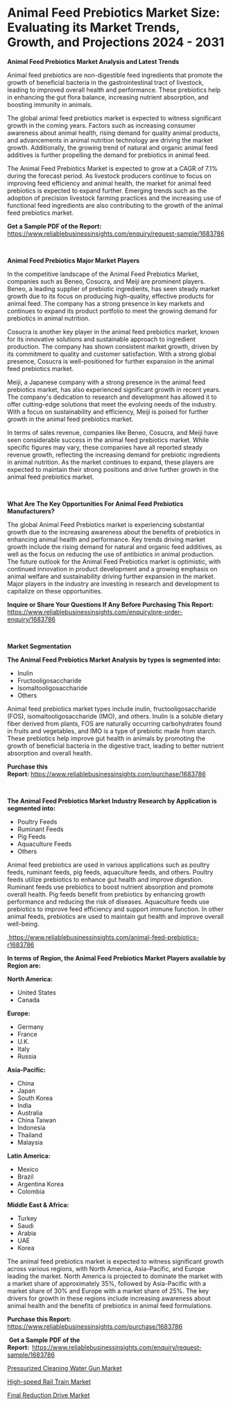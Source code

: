 <p><h1>Animal Feed Prebiotics Market Size: Evaluating its Market Trends, Growth, and Projections 2024 - 2031</h1></p><p><strong>Animal Feed Prebiotics Market Analysis and Latest Trends</strong></p>
<p><p>Animal feed prebiotics are non-digestible feed ingredients that promote the growth of beneficial bacteria in the gastrointestinal tract of livestock, leading to improved overall health and performance. These prebiotics help in enhancing the gut flora balance, increasing nutrient absorption, and boosting immunity in animals.</p><p>The global animal feed prebiotics market is expected to witness significant growth in the coming years. Factors such as increasing consumer awareness about animal health, rising demand for quality animal products, and advancements in animal nutrition technology are driving the market growth. Additionally, the growing trend of natural and organic animal feed additives is further propelling the demand for prebiotics in animal feed.</p><p>The Animal Feed Prebiotics Market is expected to grow at a CAGR of 7.1% during the forecast period. As livestock producers continue to focus on improving feed efficiency and animal health, the market for animal feed prebiotics is expected to expand further. Emerging trends such as the adoption of precision livestock farming practices and the increasing use of functional feed ingredients are also contributing to the growth of the animal feed prebiotics market.</p></p>
<p><strong>Get a Sample PDF of the Report:&nbsp;</strong> <a href="https://www.reliablebusinessinsights.com/enquiry/request-sample/1683786">https://www.reliablebusinessinsights.com/enquiry/request-sample/1683786</a></p>
<p>&nbsp;</p>
<p><strong>Animal Feed Prebiotics Major Market Players</strong></p>
<p><p>In the competitive landscape of the Animal Feed Prebiotics Market, companies such as Beneo, Cosucra, and Meiji are prominent players. Beneo, a leading supplier of prebiotic ingredients, has seen steady market growth due to its focus on producing high-quality, effective products for animal feed. The company has a strong presence in key markets and continues to expand its product portfolio to meet the growing demand for prebiotics in animal nutrition.</p><p>Cosucra is another key player in the animal feed prebiotics market, known for its innovative solutions and sustainable approach to ingredient production. The company has shown consistent market growth, driven by its commitment to quality and customer satisfaction. With a strong global presence, Cosucra is well-positioned for further expansion in the animal feed prebiotics market.</p><p>Meiji, a Japanese company with a strong presence in the animal feed prebiotics market, has also experienced significant growth in recent years. The company's dedication to research and development has allowed it to offer cutting-edge solutions that meet the evolving needs of the industry. With a focus on sustainability and efficiency, Meiji is poised for further growth in the animal feed prebiotics market.</p><p>In terms of sales revenue, companies like Beneo, Cosucra, and Meiji have seen considerable success in the animal feed prebiotics market. While specific figures may vary, these companies have all reported steady revenue growth, reflecting the increasing demand for prebiotic ingredients in animal nutrition. As the market continues to expand, these players are expected to maintain their strong positions and drive further growth in the animal feed prebiotics market.</p></p>
<p>&nbsp;</p>
<p><strong>What Are The Key Opportunities For Animal Feed Prebiotics Manufacturers?</strong></p>
<p><p>The global Animal Feed Prebiotics market is experiencing substantial growth due to the increasing awareness about the benefits of prebiotics in enhancing animal health and performance. Key trends driving market growth include the rising demand for natural and organic feed additives, as well as the focus on reducing the use of antibiotics in animal production. The future outlook for the Animal Feed Prebiotics market is optimistic, with continued innovation in product development and a growing emphasis on animal welfare and sustainability driving further expansion in the market. Major players in the industry are investing in research and development to capitalize on these opportunities.</p></p>
<p><strong>Inquire or Share Your Questions If Any Before Purchasing This Report:</strong> <a href="https://www.reliablebusinessinsights.com/enquiry/pre-order-enquiry/1683786">https://www.reliablebusinessinsights.com/enquiry/pre-order-enquiry/1683786</a></p>
<p>&nbsp;</p>
<p><strong>Market Segmentation</strong></p>
<p><strong>The Animal Feed Prebiotics Market Analysis by types is segmented into:</strong></p>
<p><ul><li>Inulin</li><li>Fructooligosaccharide</li><li>Isomaltooligosaccharide</li><li>Others</li></ul></p>
<p><p>Animal feed prebiotics market types include inulin, fructooligosaccharide (FOS), isomaltooligosaccharide (IMO), and others. Inulin is a soluble dietary fiber derived from plants, FOS are naturally occurring carbohydrates found in fruits and vegetables, and IMO is a type of prebiotic made from starch. These prebiotics help improve gut health in animals by promoting the growth of beneficial bacteria in the digestive tract, leading to better nutrient absorption and overall health.</p></p>
<p><strong>Purchase this Report:&nbsp;</strong><a href="https://www.reliablebusinessinsights.com/purchase/1683786">https://www.reliablebusinessinsights.com/purchase/1683786</a></p>
<p>&nbsp;</p>
<p><strong>The Animal Feed Prebiotics Market Industry Research by Application is segmented into:</strong></p>
<p><ul><li>Poultry Feeds</li><li>Ruminant Feeds</li><li>Pig Feeds</li><li>Aquaculture Feeds</li><li>Others</li></ul></p>
<p><p>Animal feed prebiotics are used in various applications such as poultry feeds, ruminant feeds, pig feeds, aquaculture feeds, and others. Poultry feeds utilize prebiotics to enhance gut health and improve digestion. Ruminant feeds use prebiotics to boost nutrient absorption and promote overall health. Pig feeds benefit from prebiotics by enhancing growth performance and reducing the risk of diseases. Aquaculture feeds use prebiotics to improve feed efficiency and support immune function. In other animal feeds, prebiotics are used to maintain gut health and improve overall well-being.</p></p>
<p><a href="https://www.reliablebusinessinsights.com/animal-feed-prebiotics-r1683786">&nbsp;https://www.reliablebusinessinsights.com/animal-feed-prebiotics-r1683786</a></p>
<p><strong>In terms of Region, the Animal Feed Prebiotics Market Players available by Region are:</strong></p>
<p>
    <p> <strong> North America: </strong>
        <ul>
            <li>United States</li>
            <li>Canada</li>
        </ul>
        </p> 
    <p> <strong> Europe: </strong>
        <ul>
            <li>Germany</li>
            <li>France</li>
            <li>U.K.</li>
            <li>Italy</li>
            <li>Russia</li>
        </ul>
        </p> 
    <p> <strong> Asia-Pacific: </strong>
        <ul>
            <li>China</li>
            <li>Japan</li>
            <li>South Korea</li>
            <li>India</li>
            <li>Australia</li>
            <li>China Taiwan</li>
            <li>Indonesia</li>
            <li>Thailand</li>
            <li>Malaysia</li>
        </ul>
        </p> 
    <p> <strong> Latin America: </strong>
        <ul>
            <li>Mexico</li>
            <li>Brazil</li>
            <li>Argentina Korea</li>
            <li>Colombia</li>
        </ul>
        </p> 
    <p> <strong> Middle East & Africa: </strong>
        <ul>
            <li>Turkey</li>
            <li>Saudi</li>
            <li>Arabia</li>
            <li>UAE</li>
            <li>Korea</li>
        </ul>
    </p>
    </p>
<p><p>The animal feed prebiotics market is expected to witness significant growth across various regions, with North America, Asia-Pacific, and Europe leading the market. North America is projected to dominate the market with a market share of approximately 35%, followed by Asia-Pacific with a market share of 30% and Europe with a market share of 25%. The key drivers for growth in these regions include increasing awareness about animal health and the benefits of prebiotics in animal feed formulations.</p></p>
<p><strong>Purchase this Report: </strong><a href="https://www.reliablebusinessinsights.com/purchase/1683786">https://www.reliablebusinessinsights.com/purchase/1683786</a></p>
<p>&nbsp;<strong>Get a Sample PDF of the Report:&nbsp;&nbsp;</strong><a href="https://www.reliablebusinessinsights.com/enquiry/request-sample/1683786">https://www.reliablebusinessinsights.com/enquiry/request-sample/1683786</a></p>
<p><strong></strong></p>
<p><p><a href="https://medium.com/@omamuller/pressurized-cleaning-water-gun-market-size-growth-and-industry-analysis-by-market-segmentation-e50877105972">Pressurized Cleaning Water Gun Market</a></p><p><a href="https://medium.com/@clairhane_9803/high-speed-rail-train-market-size-growth-trends-statistics-forecasts-2024-2031-41a729a755f8">High-speed Rail Train Market</a></p><p><a href="https://medium.com/@jewelmohr42/global-final-reduction-drive-market-size-and-market-trends-analysis-by-regional-outlook-ab5ba886f7c7">Final Reduction Drive Market</a></p></p>